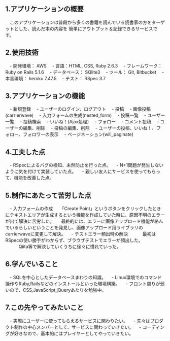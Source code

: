 
## 1.アプリケーションの概要
　このアプリケーションは普段から多くの書籍を読んでいる読書家の方をターゲットとした、読んだ本の内容を
簡単にアウトプット＆記録できるサービスです。

## 2.使用技術
　- 開発環境： AWS
　- 言語：HTML, CSS, Ruby 2.6.3
　- フレームワーク： Ruby on Rails 5.1.6
　- データベース： SQlite3
　- ツール： Git, Bitbucket
　- 本番環境： heroku 7.47.5
　- テスト： RSpec 3.7
　
## 3.アプリケーションの機能
　- 新規登録
　- ユーザーのログイン、ログアウト
　- 投稿
　- 画像投稿(carrierwave)
　- 入力フォームの生成(nested_form)
　- 投稿一覧
　- ユーザー一覧
　- 投稿検索
　- いいね！(Ajax処理)
　- フォロー
　- コメント投稿
　- ユーザーの編集、削除
　- 投稿の編集、削除
　- ユーザーの投稿、いいね！、フォロー、フォロワーの表示
　- ページネーション(will_paginate)
　
## 4.工夫した点
　- RSpecによるバグの検知、未然防止を行った点。
　- N+1問題が発生しないように気を付けて実装していた点。
　- 親しい友人にサービスを使ってもらって、機能を改善した点。
　
## 5.制作にあたって苦労した点
　- 入力フォームの作成
　    「Create Point」というボタンをクリックしたときにテキストエリアが生成するという機能を作成していた時に、原因不明のエラーが出て解決に苦労した。
　    最終的には、エラーに画像アップロード機能が絡んでいるらしいということを発見し、画像アップロード用ライブラリのcarrierwaveに変更して解決。
　- テストエラー頻出時の解決
　　　最初はRSpecの使い勝手がわからず、ブラウザテストでエラーが頻出した。
　　　Qiita等で解決していくうちに徐々に慣れていった。
　　　
## 6.学んでいること
　- SQLを中心としたデータベースまわりの知識。
　- Linux環境でのコマンド操作やRuby,Railsなどのインストールといった環境構築。
　- フロント周りが弱いので、CSS,JavaScript,jQueryあたりを勉強中。
　
## 7.この先やってみたいこと
　- 実際にユーザーに使ってもらえるサービスに関わりたい。
　- 先々はプロダクト制作の中心メンバーとして、サービスに関わっていきたい。
　- コーディングが好きなので、基本的にはプレイヤーとしてやっていきたい。
